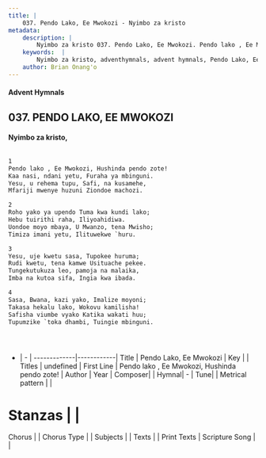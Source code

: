 ```yaml
---
title: |
    037. Pendo Lako, Ee Mwokozi - Nyimbo za kristo
metadata:
    description: |
        Nyimbo za kristo 037. Pendo Lako, Ee Mwokozi. Pendo lako , Ee Mwokozi, Hushinda pendo zote! Kaa nasi, ndani yetu, Furaha ya mbinguni. Yesu, u rehema tupu, Safi, na kusamehe, Mfariji mwenye huzuni Ziondoe machozi.  
    keywords:  |
        Nyimbo za kristo, adventhymnals, advent hymnals, Pendo Lako, Ee Mwokozi, Pendo lako , Ee Mwokozi, Hushinda pendo zote!. 
    author: Brian Onang'o
---
```


#### Advent Hymnals
## 037. PENDO LAKO, EE MWOKOZI
####  Nyimbo za kristo,

```txt

1
Pendo lako , Ee Mwokozi, Hushinda pendo zote!
Kaa nasi, ndani yetu, Furaha ya mbinguni.
Yesu, u rehema tupu, Safi, na kusamehe,
Mfariji mwenye huzuni Ziondoe machozi.

2
Roho yako ya upendo Tuma kwa kundi lako;
Hebu tuirithi raha, Iliyoahidiwa.
Uondoe moyo mbaya, U Mwanzo, tena Mwisho;
Timiza imani yetu, Ilituwekwe `huru.

3
Yesu, uje kwetu sasa, Tupokee huruma;
Rudi kwetu, tena kamwe Usituache pekee.
Tungekutukuza leo, pamoja na malaika,
Imba na kutoa sifa, Ingia kwa ibada.

4
Sasa, Bwana, kazi yako, Imalize moyoni;
Takasa hekalu lako, Wokovu kamilisha!
Safisha viumbe vyako Katika wakati huu;
Tupumzike `toka dhambi, Tuingie mbinguni.





```

- |   -  |
-------------|------------|
Title | Pendo Lako, Ee Mwokozi |
Key |  |
Titles | undefined |
First Line | Pendo lako , Ee Mwokozi, Hushinda pendo zote! |
Author | 
Year | 
Composer| |
Hymnal|  - |
Tune|  |
Metrical pattern | |
# Stanzas |  |
Chorus |  |
Chorus Type |  |
Subjects | |
Texts |  |
Print Texts | 
Scripture Song |  |
    
